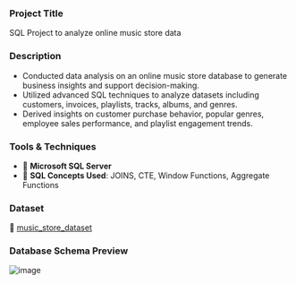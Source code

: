 ### Project Title
SQL Project to analyze online music store data

### Description
- Conducted data analysis on an online music store database to generate business insights and support decision-making.
- Utilized advanced SQL techniques to analyze datasets including customers, invoices, playlists, tracks, albums, and genres.
- Derived insights on customer purchase behavior, popular genres, employee sales performance, and playlist engagement trends.

### Tools & Techniques
- :memo: **Microsoft SQL Server**
- :brain: **SQL Concepts Used**: JOINS, CTE, Window Functions, Aggregate Functions

### Dataset
:open_file_folder: [music_store_dataset](https://github.com/araza01/online-music-store-sql-analysis/tree/master/Music_Store_Dataset)

### Database Schema Preview
![image](https://github.com/araza01/online-music-store-sql-analysis/blob/master/Music_Database_Schema.png)
